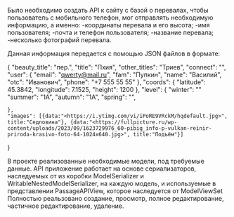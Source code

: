 Было необходимо создать API к сайту с базой о перевалах, чтобы пользователь с мобильного телефон, мог отправлять необходимую
информацию, а именно: 
-координаты перевала и его высота;
-имя пользователя;
-почта и телефон пользователя;
-название перевала;
-несколько фотографий перевала.

Данная информация передается с помощью JSON файлов в формате:


{
    "beauty_title": "пер.",
    "title": "Пхия",
    "other_titles": "Триев",
    "connect": "",
    "user": {
        "email": "qwerty@mail.ru",
        "fam": "Пупкин",
        "name": "Василий",
        "otc": "Иванович",
        "phone": "+7 555 55 55"
    },
    "coords": {
        "latitude": 45.3842,
        "longitude": 7.1525,
        "height": 1200
    },
    "level": {
	"winter": ""
        "summer": "1А",
        "autumn": "1А",
        "spring": "",
        
    },
    "images": [{data:"<https://i.ytimg.com/vi/iPoRE9VRckM/hqdefault.jpg>", title:"Седловина"}, {data:"<https://fullpicture.ru/wp-content/uploads/2023/09/1623729976_60-pibig_info-p-vulkan-reinir-priroda-krasivo-foto-64-1024x640.jpg>", title:"Подъём"}]
}

В проекте реализованные необходимые модели, под требуемые данные. API приложение работает на основе сериализаторов, наследуемых от из коробки
ModelSerializer и WritableNestedModelSerializer, на каждую модель, и используемые в представлении PassageAPIView, которое наследуется от ModelViewSet
Полностью реальзовано создание, просмотр, полное редактирование, частичное редактирование, удаление.

